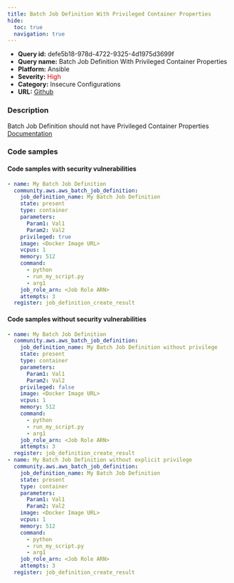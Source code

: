 ```yaml
---
title: Batch Job Definition With Privileged Container Properties
hide:
  toc: true
  navigation: true
---
```


<style>
  .highlight .hll {
    background-color: #ff171742;
  }
  .md-content {
    max-width: 1100px;
    margin: 0 auto;
  }
</style>

-   **Query id:** defe5b18-978d-4722-9325-4d1975d3699f
-   **Query name:** Batch Job Definition With Privileged Container Properties
-   **Platform:** Ansible
-   **Severity:** <span style="color:#C00">High</span>
-   **Category:** Insecure Configurations
-   **URL:** [Github](https://github.com/Checkmarx/kics/tree/master/assets/queries/ansible/aws/batch_job_definition_with_privileged_container_properties)

### Description
Batch Job Definition should not have Privileged Container Properties<br>
[Documentation](https://docs.ansible.com/ansible/latest/collections/community/aws/aws_batch_job_definition_module.html)

### Code samples
#### Code samples with security vulnerabilities
```yaml title="Positive test num. 1 - yaml file" hl_lines="9"
- name: My Batch Job Definition
  community.aws.aws_batch_job_definition:
    job_definition_name: My Batch Job Definition
    state: present
    type: container
    parameters:
      Param1: Val1
      Param2: Val2
    privileged: true
    image: <Docker Image URL>
    vcpus: 1
    memory: 512
    command:
      - python
      - run_my_script.py
      - arg1
    job_role_arn: <Job Role ARN>
    attempts: 3
  register: job_definition_create_result

```


#### Code samples without security vulnerabilities
```yaml title="Negative test num. 1 - yaml file"
- name: My Batch Job Definition
  community.aws.aws_batch_job_definition:
    job_definition_name: My Batch Job Definition without privilege
    state: present
    type: container
    parameters:
      Param1: Val1
      Param2: Val2
    privileged: false
    image: <Docker Image URL>
    vcpus: 1
    memory: 512
    command:
      - python
      - run_my_script.py
      - arg1
    job_role_arn: <Job Role ARN>
    attempts: 3
  register: job_definition_create_result
- name: My Batch Job Definition without explicit privilege
  community.aws.aws_batch_job_definition:
    job_definition_name: My Batch Job Definition
    state: present
    type: container
    parameters:
      Param1: Val1
      Param2: Val2
    image: <Docker Image URL>
    vcpus: 1
    memory: 512
    command:
      - python
      - run_my_script.py
      - arg1
    job_role_arn: <Job Role ARN>
    attempts: 3
  register: job_definition_create_result

```
